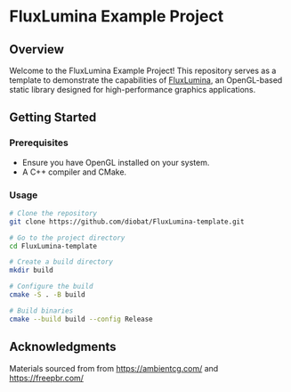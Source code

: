 

# FluxLumina Example Project

## Overview
Welcome to the FluxLumina Example Project! This repository serves as a template to demonstrate the capabilities of [FluxLumina](https://github.com/diobat/FluxLumina), an OpenGL-based static library designed for high-performance graphics applications. 

## Getting Started

### Prerequisites
- Ensure you have OpenGL installed on your system.
- A C++ compiler and CMake.

### Usage

```bash
# Clone the repository
git clone https://github.com/diobat/FluxLumina-template.git

# Go to the project directory
cd FluxLumina-template

# Create a build directory
mkdir build

# Configure the build
cmake -S . -B build

# Build binaries
cmake --build build --config Release
```

## Acknowledgments

Materials sourced from from https://ambientcg.com/ and https://freepbr.com/